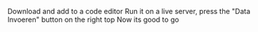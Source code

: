 Download and add to a code editor
Run it on a live server, press the "Data Invoeren" button on the right top
Now its good to go
